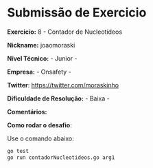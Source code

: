# Submissão de Exercicio

**Exercicio:** 8 - Contador de Nucleotídeos

**Nickname:** joaomoraski

**Nível Técnico:** - Junior -

**Empresa:** - Onsafety -

**Twitter**: https://twitter.com/moraskinho

**Dificuldade de Resolução:** - Baixa -

**Comentários:**

**Como rodar o desafio**: 

Use o comando abaixo: 
```bash
go test
go run contadorNucleotideos.go arg1
```